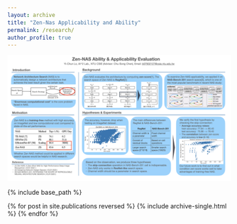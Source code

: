 ```yaml
---
layout: archive
title: "Zen-Nas Applicability and Ability"
permalink: /research/
author_profile: true
---
```


![](../images/Zen-NAS-report.png)

{% include base_path %}

{% for post in site.publications reversed %}
  {% include archive-single.html %}
{% endfor %}

